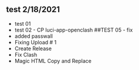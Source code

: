 ## test 2/18/2021
* test 01
* test 02 - CP luci-app-openclash
##TEST 05 - fix 
* added passwall
* Fixing Upload # 1
* Create Release
* Fix Clash
* Magic HTML Copy and Replace
